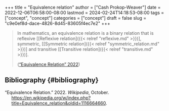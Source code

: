 +++
title = "Equivalence relation"
author = ["Cash Prokop-Weaver"]
date = 2022-12-06T06:58:00-08:00
lastmod = 2024-02-24T14:18:53-08:00
tags = ["concept", "concept"]
categories = ["concept"]
draft = false
slug = "c9e0ef8d-dace-4826-8d45-83605f4ec7e2"
+++

> In mathematics, an equivalence relation is a binary relation that is reflexive [[Reflexive relation]({{< relref "reflexive.md" >}})], symmetric, [[Symmetric relation]({{< relref "symmetric_relation.md" >}})] and transitive [[Transitive relation]({{< relref "transitive.md" >}})].
>
> (<a href="#citeproc_bib_item_1">“Equivalence Relation” 2022</a>)


## Bibliography {#bibliography}

<style>.csl-entry{text-indent: -1.5em; margin-left: 1.5em;}</style><div class="csl-bib-body">
  <div class="csl-entry"><a id="citeproc_bib_item_1"></a>“Equivalence Relation.” 2022. <i>Wikipedia</i>, October. <a href="https://en.wikipedia.org/w/index.php?title=Equivalence_relation&oldid=1116664660">https://en.wikipedia.org/w/index.php?title=Equivalence_relation&#38;oldid=1116664660</a>.</div>
</div>
